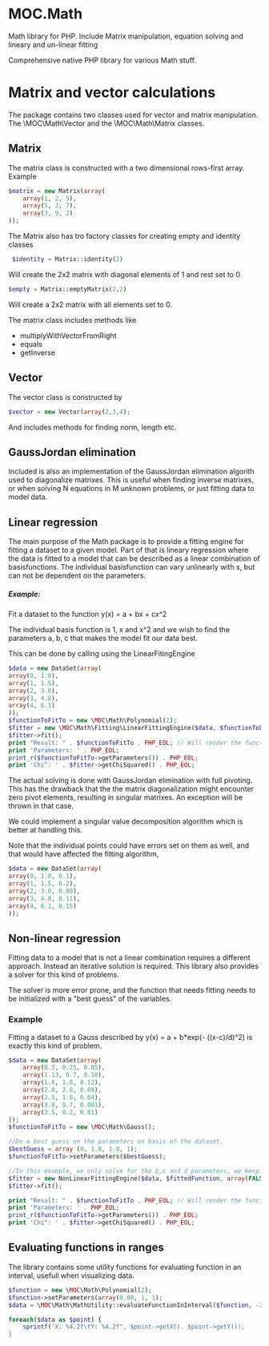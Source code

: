 MOC.Math
========

Math library for PHP. Include Matrix manipulation, equation solving and lineary and un-linear fitting

Comprehensive native PHP library for various Math stuff.

Matrix and vector calculations
==============================

The package contains two classes used for vector and matrix manipulation. The \MOC\Math\Vector and the \MOC\Math\Matrix
classes.

Matrix
------

The matrix class is constructed with a two dimensional rows-first array. Example

```php
$matrix = new Matrix(array(
	array(1, 2, 5),
	array(5, 2, 7),
	array(3, 9, 2)
));
```

The Matrix also has tro factory classes for creating empty and identity classes

```php
 $identity = Matrix::identity(2)
```

Will create the 2x2 matrix with diagonal elements of 1 and rest set to 0

```php
$empty = Matrix::emptyMatrix(2,2)
```

Will create a 2x2 matrix with all elements set to 0.

The matrix class includes methods like

* multiplyWithVectorFromRight
* equals
* getInverse

Vector
------

The vector class is constructed by

```php
$vector = new Vector(array(2,3,4);
```
And includes methods for finding norm, length etc.

GaussJordan elimination
-----------------------

Included is also an implementation of the GaussJordan elimination algorith used to diagonalize matrixes. This is useful
 when finding inverse matrixes, or when solving N equations in M unknown problems, or just fitting data to model data.


Linear regression
-----------------

The main purpose of the Math package is to provide a fitting engine for fitting a dataset to a given model. Part of that
is lineary regression where the data is fitted to a model that can be described as a linear combination of basisfunctions.
The individual basisfunction can vary unlinearly with x, but can not be dependent on the parameters.

##### Example:

Fit a dataset to the function y(x) = a + bx + cx^2

The individual basis function is 1, x and x^2 and we wish to find the parameters a, b, c that makes the model fit our
data best.

This can be done by calling using the LinearFitingEngine

```php
$data = new DataSet(array(
array(0, 1.0),
array(1, 1.5),
array(2, 3.0),
array(3, 4.8),
array(4, 6.1)
));
$functionToFitTo = new \MOC\Math\Polynomial(2);
$fitter = new \MOC\Math\Fitting\LinearFittingEngine($data, $functionToFitTo);
$fitter->fit();
print "Result: " . $functionToFitTo . PHP_EOL; // Will render the function with is parameters
print 'Parameters: ' . PHP_EOL;
print_r($functionToFitTo->getParameters()) . PHP_EOL;
print 'Chi^: ' . $fitter->getChiSquared() . PHP_EOL;
```

The actual solving is done with GaussJordan elimination with full pivoting. This has the drawback that the the matrix
diagonalization might encounter zero pivot elements, resulting in singular matrixes. An exception will be thrown in that case.

We could implement a singular value decomposition algorithm which is better at handling this.

Note that the individual points could have errors set on them as well, and that would have affected the fitting algorithm,

```php
$data = new DataSet(array(
array(0, 1.0, 0.1),
array(1, 1.5, 0.2),
array(2, 3.0, 0.09),
array(3, 4.8, 0.11),
array(4, 6.1, 0.15)
));
```

Non-linear regression
---------------------

Fitting data to a model that is not a linear combination requires a different approach. Instead an iterative solution is
 required. This library also provides a solver for this kind of problems.

The solver is more error prone, and the function that needs fitting needs to be initialized with a "best guess" of the
variables.

### Example

Fitting a dataset to a Gauss described by y(x) = a + b*exp(- ((x-c)/d)^2) is exactly this kind of problem.

```php
$data = new DataSet(array(
	array(0.5, 0.25, 0.05),
	array(1.13, 0.7, 0.10),
	array(1.6, 1.8, 0.12),
	array(2.0, 2.8, 0.09),
	array(2.5, 1.8, 0.04),
	array(3.0, 0.7, 0.001),
	array(3.5, 0.2, 0.01)
));
$functionToFitTo = new \MOC\Math\Gauss();

//Do a best guess on the parameters on basis of the dataset.
$bestGuess = array (0, 1.8, 1.8, 1);
$functionToFitTo->setParameters($bestGuess);

//In this example, we only solve for the b,c and d parameters, we keep the a fixed.
$fitter = new NonLinearFittingEngine($data, $fittedFunction, array(FALSE, TRUE, TRUE, TRUE));
$fitter->fit();

print "Result: " . $functionToFitTo . PHP_EOL; // Will render the function with is parameters
print 'Parameters: ' . PHP_EOL;
print_r($functionToFitTo->getParameters()) . PHP_EOL;
print 'Chi^: ' . $fitter->getChiSquared() . PHP_EOL;
```

Evaluating functions in ranges
------------------------------

The library contains some utility functions for evaluating function in an interval, usefull when visualizing data.

```php
$function = new \MOC\Math\Polynomial(2);
$function->setParameters(array(0.00, 1, 1);
$data = \MOC\Math\MathUtility::evaluateFunctionInInterval($function, -2.0, 2.0, 100); //Evalute from -2 to 2 in 100 steps

foreach($data as $point) {
	sprintf('X: %4.2f\tY: %4.2f", $point->getX(). $point->getY());
}
```



